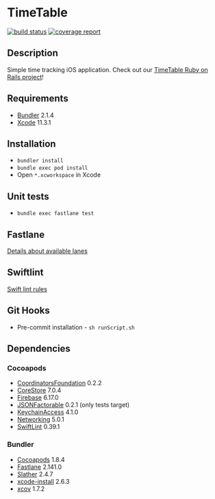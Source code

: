 # TimeTable

[![build status](https://git.railwaymen.org/open-source/timetable-ios/badges/develop/pipeline.svg)](http://git.railwaymen.org/open-source/timetable-ios/commits/develop) [![coverage report](https://git.railwaymen.org/open-source/timetable-ios/badges/develop/coverage.svg)](http://git.railwaymen.org/open-source/timetable-ios/commits/develop)

## Description

Simple time tracking iOS application. Check out our [TimeTable Ruby on Rails project](https://github.com/railwaymen/timetable)!

## Requirements

- [Bundler](https://bundler.io) 2.1.4
- [Xcode](https://developer.apple.com/xcode/) 11.3.1

## Installation

- `bundler install`
- `bundle exec pod install`
- Open `*.xcworkspace` in Xcode

## Unit tests

- `bundle exec fastlane test`

## Fastlane

[Details about available lanes](fastlane/README.md)

## Swiftlint

[Swift lint rules](.swiftlint.yml)

## Git Hooks

- Pre-commit installation - `sh runScript.sh`

## Dependencies

### Cocoapods

- [CoordinatorsFoundation](https://git.railwaymen.org/open/coordinatorsfoundation) 0.2.2
- [CoreStore](https://cocoapods.org/pods/CoreStore) 7.0.4
- [Firebase](https://cocoapods.org/pods/Firebase) 6.17.0
- [JSONFactorable](https://git.railwaymen.org/open/jsonfactorable) 0.2.1 (only tests target)
- [KeychainAccess](https://cocoapods.org/pods/KeychainAccess) 4.1.0
- [Networking](https://cocoapods.org/pods/Networking) 5.0.1
- [SwiftLint](https://cocoapods.org/pods/SwiftLint) 0.39.1

### Bundler

- [Cocoapods](https://cocoapods.org) 1.8.4
- [Fastlane](https://fastlane.tools) 2.141.0
- [Slather](https://github.com/SlatherOrg/slather) 2.4.7
- [xcode-install](https://github.com/xcpretty/xcode-install) 2.6.3
- [xcov](https://github.com/nakiostudio/xcov) 1.7.2
